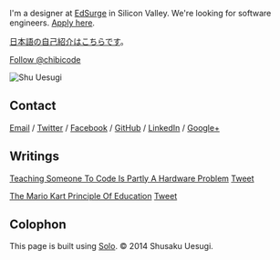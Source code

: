 I'm a designer at <a href="https://www.edsurge.com/" target="_blank">EdSurge</a> in Silicon Valley. We're looking for software engineers. <a href="http://careers.edsurge.com/2014/01/17/software-engineer/" target="_blank">Apply here</a>.

[日本語の自己紹介はこちらです](http://j.chibicode.com/)。

<a href="https://twitter.com/chibicode" class="twitter-follow-button" data-show-screen-name="false" data-show-count="true" data-size="large">Follow @chibicode</a>

![Shu Uesugi](http://chibicode.com/images/shu-uesugi.jpg)

## Contact

<a href="mailto:shu@chibicode.com">Email</a> /
<a href="http://twitter.com/chibicode" target="_blank">Twitter</a> /
<a href="http://facebook.com/shu" target="_blank">Facebook</a> /
<a href="http://github.com/chibicode" target="_blank">GitHub</a> /
<a href="http://www.linkedin.com/in/chibicode" target="_blank">LinkedIn</a> /
<a href="https://plus.google.com/110325199858284431541?rel=author" target="_blank">Google+</a>

## Writings

<a href="https://medium.com/what-i-learned-building/fe6a2067d770" target="_blank">Teaching Someone To Code Is Partly A Hardware Problem</a> <a href="https://twitter.com/share" class="twitter-share-button" data-url="https://medium.com/what-i-learned-building/fe6a2067d770" data-text="Teaching Someone To Code Is Partly A Hardware Problem">Tweet</a>

<a href="https://medium.com/who-i-am/597e51e988db" target="_blank">The Mario Kart Principle Of Education</a> <a href="https://twitter.com/share" class="twitter-share-button" data-url="https://medium.com/who-i-am/597e51e988db" data-text="The Mario Kart Principle Of Education">Tweet</a>

## Colophon

This page is built using [Solo](http://chibicode.github.io/solo/). &copy; 2014 Shusaku Uesugi.